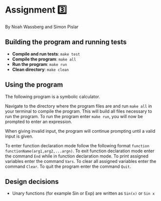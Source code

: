 # Assignment :three:
By Noah Wassberg and Simon Pislar 

## Building the program and running tests
- **Compile and run tests**: `make test`
- **Compile the program**: `make all`
- **Run the program**: `make run`
- **Clean directory**: `make clean`


## Using the program
The following program is a symbolic calculator.

Navigate to the directory where the program files are and run `make all` in your terminal to compile the program. This will build all files necessary to run the program. To run the program enter `make run`, you will now be prompted to enter an expression.

When giving invalid input, the program will continue prompting until a valid input is given. 

To enter function declaration mode follow the following format `function functionName(arg1,arg2,...argn)`.
To exit function declaration mode enter the command `End` while in function declaration mode.
To print assigned variables enter the command `Vars`.
To clear all assigned variables enter the command `Clear`.
To quit the program enter the command `Quit`.

## Design decisions
- Unary functions (for example Sin or Exp) are written as `Sin(x)` or `Sin x`